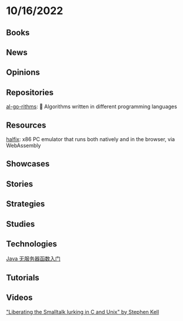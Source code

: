 # 10/16/2022

## Books

## News

## Opinions

## Repositories
[al-go-rithms](https://github.com/ZoranPandovski/al-go-rithms): 🎵 Algorithms written in different programming languages

## Resources
[halfix](https://github.com/nepx/halfix): x86 PC emulator that runs both natively and in the browser, via WebAssembly

## Showcases

## Stories

## Strategies

## Studies

## Technologies
[Java 无服务器函数入门](https://linux.cn/article-15111-1.html)

## Tutorials

## Videos
["Liberating the Smalltalk lurking in C and Unix" by Stephen Kell](https://www.youtube.com/watch?v=LwicN2u6Dro)
